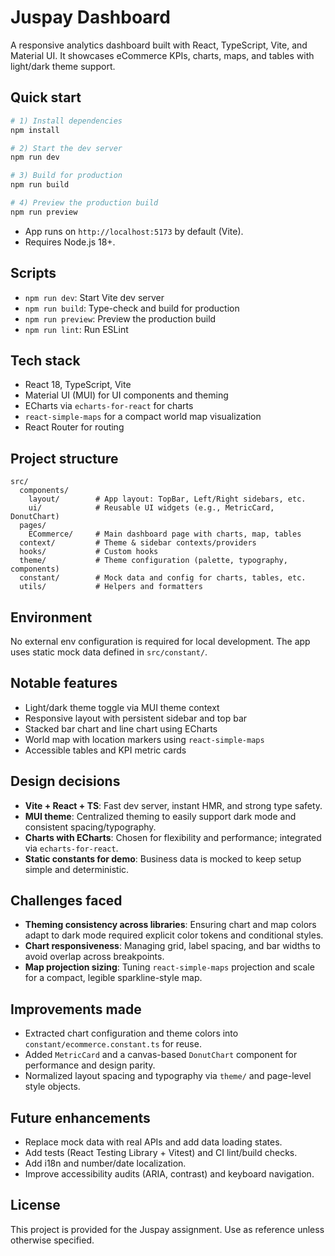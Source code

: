 # Juspay Dashboard

A responsive analytics dashboard built with React, TypeScript, Vite, and Material UI. It showcases eCommerce KPIs, charts, maps, and tables with light/dark theme support.

## Quick start

```bash
# 1) Install dependencies
npm install

# 2) Start the dev server
npm run dev

# 3) Build for production
npm run build

# 4) Preview the production build
npm run preview
```

- App runs on `http://localhost:5173` by default (Vite).
- Requires Node.js 18+.

## Scripts

- `npm run dev`: Start Vite dev server
- `npm run build`: Type-check and build for production
- `npm run preview`: Preview the production build
- `npm run lint`: Run ESLint

## Tech stack

- React 18, TypeScript, Vite
- Material UI (MUI) for UI components and theming
- ECharts via `echarts-for-react` for charts
- `react-simple-maps` for a compact world map visualization
- React Router for routing

## Project structure

```
src/
  components/
    layout/        # App layout: TopBar, Left/Right sidebars, etc.
    ui/            # Reusable UI widgets (e.g., MetricCard, DonutChart)
  pages/
    ECommerce/     # Main dashboard page with charts, map, tables
  context/         # Theme & sidebar contexts/providers
  hooks/           # Custom hooks
  theme/           # Theme configuration (palette, typography, components)
  constant/        # Mock data and config for charts, tables, etc.
  utils/           # Helpers and formatters
```

## Environment

No external env configuration is required for local development. The app uses static mock data defined in `src/constant/`.

## Notable features

- Light/dark theme toggle via MUI theme context
- Responsive layout with persistent sidebar and top bar
- Stacked bar chart and line chart using ECharts
- World map with location markers using `react-simple-maps`
- Accessible tables and KPI metric cards

## Design decisions

- **Vite + React + TS**: Fast dev server, instant HMR, and strong type safety.
- **MUI theme**: Centralized theming to easily support dark mode and consistent spacing/typography.
- **Charts with ECharts**: Chosen for flexibility and performance; integrated via `echarts-for-react`.
- **Static constants for demo**: Business data is mocked to keep setup simple and deterministic.

## Challenges faced

- **Theming consistency across libraries**: Ensuring chart and map colors adapt to dark mode required explicit color tokens and conditional styles.
- **Chart responsiveness**: Managing grid, label spacing, and bar widths to avoid overlap across breakpoints.
- **Map projection sizing**: Tuning `react-simple-maps` projection and scale for a compact, legible sparkline-style map.

## Improvements made

- Extracted chart configuration and theme colors into `constant/ecommerce.constant.ts` for reuse.
- Added `MetricCard` and a canvas-based `DonutChart` component for performance and design parity.
- Normalized layout spacing and typography via `theme/` and page-level style objects.

## Future enhancements

- Replace mock data with real APIs and add data loading states.
- Add tests (React Testing Library + Vitest) and CI lint/build checks.
- Add i18n and number/date localization.
- Improve accessibility audits (ARIA, contrast) and keyboard navigation.

## License

This project is provided for the Juspay assignment. Use as reference unless otherwise specified.
